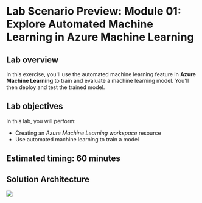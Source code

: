 
# Lab Scenario Preview: Module 01: Explore Automated Machine Learning in Azure Machine Learning

## Lab overview

In this exercise, you'll use the automated machine learning feature in **Azure Machine Learning** to train and evaluate a machine learning model. You'll then deploy and test the trained model.

## Lab objectives

In this lab, you will perform:

- Creating an *Azure Machine Learning workspace* resource
- Use automated machine learning to train a model

## Estimated timing: 60 minutes

## Solution Architecture

![](media/lab01-arch.JPG)
